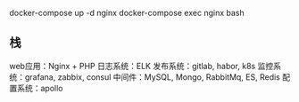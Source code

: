 docker-compose up -d nginx
docker-compose exec nginx bash



## 栈

web应用：Nginx + PHP
日志系统：ELK
发布系统：gitlab, habor, k8s
监控系统：grafana, zabbix, consul
中间件：MySQL, Mongo, RabbitMq, ES, Redis
配置系统：apollo
